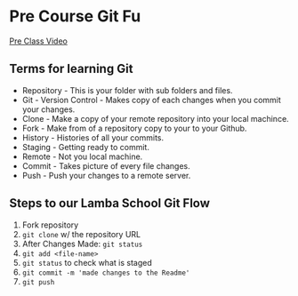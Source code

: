 # Pre Course Git Fu
[Pre Class Video](https://youtu.be/ZihgMcrHOF4)
## Terms for learning Git
 * Repository - This is your folder with sub folders and files.
 * Git - Version Control - Makes copy of each changes when you commit your changes.
 * Clone - Make a copy of your remote repository into your local machince.
 * Fork - Make from of a repository copy to your to your Github.
 * History -  Histories of all your commits.
 * Staging -  Getting ready to commit.
 * Remote -  Not you local machine.
 * Commit -  Takes picture of every file changes.
 * Push -  Push your changes to a remote server.

## Steps to our Lamba School Git Flow
1. Fork repository
2. `git clone` w/ the repository URL
3. After Changes Made: `git status`
4. `git add <file-name>`
5. `git status` to check what is staged
6. `git commit -m 'made changes to the Readme'`
7. `git push`
